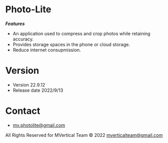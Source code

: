 # Photo-Lite

_**Features**_

- An application used to compress and crop photos while retaining accuracy.
- Provides storage spaces in the phone or cloud storage.
- Reduce internet consupmission.


# Version

- Version 22.9.12
- Release date 2022/9/13


# Contact
- mv.photolite@gmail.com


All Rights Reserved for MVertical Team © 2022 mverticalteam@gmail.com
